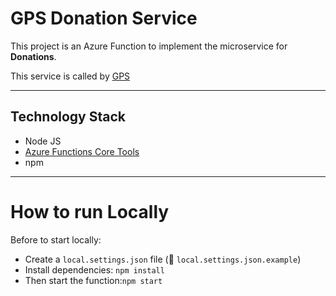 # GPS Donation Service
This project is an Azure Function to implement the microservice for **Donations**.

This service is called by [GPS](https://github.com/pagopa/pagopa-spontaneous-payments) 

---

## Technology Stack
- Node JS
- [Azure Functions Core Tools](https://docs.microsoft.com/en-us/azure/azure-functions/functions-run-local?tabs=v2%2Cwindows%2Cts%2Cportal%2Cbash)
- npm

---


# How to run Locally
Before to start locally: 
- Create a `local.settings.json` file (👀 `local.settings.json.example`) 
- Install dependencies: `npm install`
- Then start the function:`npm start`


